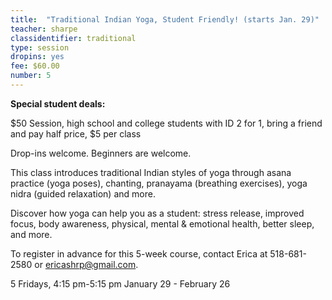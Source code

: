```yaml
---
title:  "Traditional Indian Yoga, Student Friendly! (starts Jan. 29)"
teacher: sharpe
classidentifier: traditional
type: session
dropins: yes
fee: $60.00
number: 5
---
```

<strong>Special student deals:</strong>

$50 Session, high school and college students with ID
2 for 1, bring a friend and pay half price, $5 per class

Drop-ins welcome. Beginners are welcome.

This class introduces traditional Indian styles of yoga through asana practice (yoga poses), chanting, pranayama (breathing exercises), yoga nidra (guided relaxation) and more.

Discover how yoga can help you as a student: stress release, improved focus, body awareness, physical, mental & emotional health, better sleep, and more.

To register in advance for this 5-week course, contact Erica at 518-681-2580 or ericashrp@gmail.com.

5 Fridays, 4:15 pm-5:15 pm  January 29 - February 26
